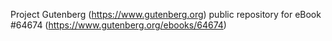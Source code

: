 Project Gutenberg (https://www.gutenberg.org) public repository for
eBook #64674 (https://www.gutenberg.org/ebooks/64674)
